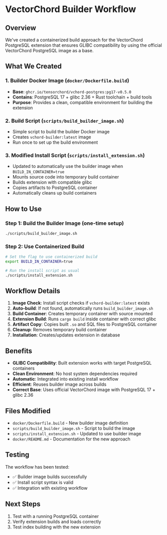 # VectorChord Builder Workflow

## Overview

We've created a containerized build approach for the VectorChord PostgreSQL extension that ensures GLIBC compatibility by using the official VectorChord PostgreSQL image as a base.

## What We Created

### 1. Builder Docker Image (`docker/Dockerfile.build`)
- **Base**: `ghcr.io/tensorchord/vchord-postgres:pg17-v0.5.0`
- **Contains**: PostgreSQL 17 + glibc 2.36 + Rust toolchain + build tools
- **Purpose**: Provides a clean, compatible environment for building the extension

### 2. Build Script (`scripts/build_builder_image.sh`)
- Simple script to build the builder Docker image
- Creates `vchord-builder:latest` image
- Run once to set up the build environment

### 3. Modified Install Script (`scripts/install_extension.sh`)
- Updated to automatically use the builder image when `BUILD_IN_CONTAINER=true`
- Mounts source code into temporary build container
- Builds extension with compatible glibc
- Copies artifacts to PostgreSQL container
- Automatically cleans up build containers

## How to Use

### Step 1: Build the Builder Image (one-time setup)
```bash
./scripts/build_builder_image.sh
```

### Step 2: Use Containerized Build
```bash
# Set the flag to use containerized build
export BUILD_IN_CONTAINER=true

# Run the install script as usual
./scripts/install_extension.sh
```

## Workflow Details

1. **Image Check**: Install script checks if `vchord-builder:latest` exists
2. **Auto-build**: If not found, automatically runs `build_builder_image.sh`
3. **Build Container**: Creates temporary container with source mounted
4. **Extension Build**: Runs `cargo build` inside container with correct glibc
5. **Artifact Copy**: Copies built `.so` and SQL files to PostgreSQL container
6. **Cleanup**: Removes temporary build container
7. **Installation**: Creates/updates extension in database

## Benefits

- **GLIBC Compatibility**: Built extension works with target PostgreSQL containers
- **Clean Environment**: No host system dependencies required
- **Automatic**: Integrated into existing install workflow
- **Efficient**: Reuses builder image across builds
- **Correct Base**: Uses official VectorChord image with PostgreSQL 17 + glibc 2.36

## Files Modified

- `docker/Dockerfile.build` - New builder image definition
- `scripts/build_builder_image.sh` - Script to build the image
- `scripts/install_extension.sh` - Updated to use builder image
- `docker/README.md` - Documentation for the new approach

## Testing

The workflow has been tested:
- ✅ Builder image builds successfully
- ✅ Install script syntax is valid
- ✅ Integration with existing workflow

## Next Steps

1. Test with a running PostgreSQL container
2. Verify extension builds and loads correctly
3. Test index building with the new extension
